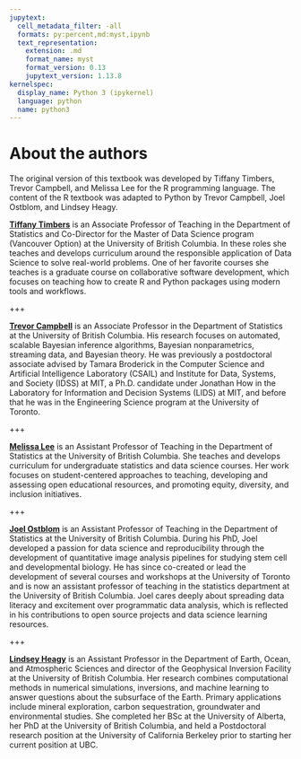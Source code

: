 ```yaml
---
jupytext:
  cell_metadata_filter: -all
  formats: py:percent,md:myst,ipynb
  text_representation:
    extension: .md
    format_name: myst
    format_version: 0.13
    jupytext_version: 1.13.8
kernelspec:
  display_name: Python 3 (ipykernel)
  language: python
  name: python3
---
```


# About the authors

The original version of this textbook was developed by Tiffany Timbers, Trevor
Campbell, and Melissa Lee for the R programming language. The content of the R
textbook was adapted to Python by Trevor Campbell, Joel Ostblom, and Lindsey
Heagy.

**[Tiffany Timbers](https://www.tiffanytimbers.com/)** is an Associate Professor of Teaching in the Department of
Statistics and Co-Director for the Master of Data Science program (Vancouver
Option) at the University of British Columbia. In these roles she teaches and
develops curriculum around the responsible application of Data Science to solve
real-world problems. One of her favorite courses she teaches is a graduate
course on collaborative software development, which focuses on teaching how to
create R and Python packages using modern tools and workflows.

+++

**[Trevor Campbell](https://trevorcampbell.me/)** is an Associate Professor in the Department of Statistics at
the University of British Columbia. His research focuses on automated, scalable
Bayesian inference algorithms, Bayesian nonparametrics, streaming data, and
Bayesian theory. He was previously a postdoctoral associate advised by Tamara
Broderick in the Computer Science and Artificial Intelligence Laboratory
(CSAIL) and Institute for Data, Systems, and Society (IDSS) at MIT, a Ph.D.
candidate under Jonathan How in the Laboratory for Information and Decision
Systems (LIDS) at MIT, and before that he was in the Engineering Science
program at the University of Toronto.

+++

**[Melissa Lee](https://www.stat.ubc.ca/users/melissa-lee)** is an Assistant Professor of Teaching in the Department of
Statistics at the University of British Columbia. She teaches and develops
curriculum for undergraduate statistics and data science courses. Her work
focuses on student-centered approaches to teaching, developing and assessing
open educational resources, and promoting equity, diversity, and inclusion
initiatives.

+++

**[Joel Ostblom](https://joelostblom.com/)** is an Assistant Professor of Teaching in the Department of
Statistics at the University of British Columbia. 
During his PhD, Joel developed a passion for data science and reproducibility
through the development of quantitative image analysis pipelines for studying
stem cell and developmental biology. He has since co-created or lead the
development of several courses and workshops at the University of Toronto and
is now an assistant professor of teaching in the statistics department at the
University of British Columbia. Joel cares deeply about spreading data literacy
and excitement over programmatic data analysis, which is reflected in his
contributions to open source projects and data science learning resources.

+++

**[Lindsey Heagy](https://lindseyjh.ca/)** is an Assistant Professor in the Department of Earth, Ocean, and Atmospheric 
Sciences and director of the Geophysical Inversion Facility at the University of British Columbia. 
Her research combines computational methods in numerical simulations, inversions, and machine 
learning to answer questions about the subsurface of the Earth. Primary applications include 
mineral exploration, carbon sequestration, groundwater and environmental studies. She 
completed her BSc at the University of Alberta, her PhD at the University of British Columbia, 
and held a Postdoctoral research position at the University of California Berkeley prior to 
starting her current position at UBC. 


